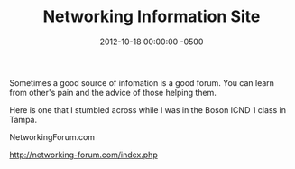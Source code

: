 ﻿---
layout: post
title:  Networking Information Site
date:   2012-10-18 00:00:00 -0500
categories: IT
---






Sometimes a good source of infomation is a good forum. You can learn from other's pain and the advice of those helping them.

Here is one that I stumbled across while I was in the Boson ICND 1 class in Tampa.

NetworkingForum.com

http://networking-forum.com/index.php


